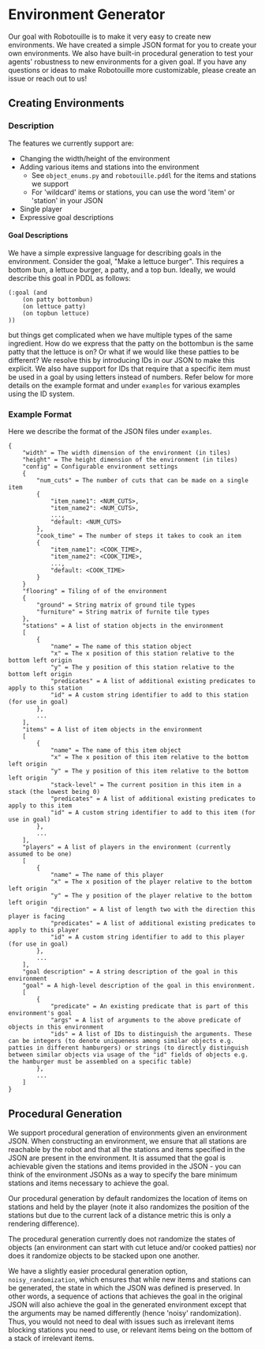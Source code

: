 # Environment Generator

Our goal with Robotouille is to make it very easy to create new environments. We have created a simple JSON format for you to create your own environments. We also have built-in procedural generation to test your agents' robustness to new environments for a given goal. If you have any questions or ideas to make Robotouille more customizable, please create an issue or reach out to us!

## Creating Environments

### Description

The features we currently support are:

- Changing the width/height of the environment
- Adding various items and stations into the environment
  - See `object_enums.py` and `robotouille.pddl` for the items and stations we support
  - For 'wildcard' items or stations, you can use the word 'item' or 'station' in your JSON
- Single player
- Expressive goal descriptions

#### Goal Descriptions

We have a simple expressive language for describing goals in the environment. Consider the goal, "Make a lettuce burger". This requires a bottom bun, a lettuce burger, a patty, and a top bun. Ideally, we would describe this goal in PDDL as follows:

```
(:goal (and
    (on patty bottombun)
    (on lettuce patty)
    (on topbun lettuce)
))
```

but things get complicated when we have multiple types of the same ingredient. How do we express that the patty on the bottombun is the same patty that the lettuce is on? Or what if we would like these patties to be different? We resolve this by introducing IDs in our JSON to make this explicit. We also have support for IDs that require that a specific item must be used in a goal by using letters instead of numbers. Refer below for more details on the example format and under `examples` for various examples using the ID system.

### Example Format

Here we describe the format of the JSON files under `examples`.

```
{
    "width" = The width dimension of the environment (in tiles)
    "height" = The height dimension of the environment (in tiles)
    "config" = Configurable environment settings
    {
        "num_cuts" = The number of cuts that can be made on a single item
        {
            "item_name1": <NUM_CUTS>,
            "item_name2": <NUM_CUTS>,
            ...,
            "default: <NUM_CUTS>
        },
        "cook_time" = The number of steps it takes to cook an item
        {
            "item_name1": <COOK_TIME>,
            "item_name2": <COOK_TIME>,
            ...,
            "default: <COOK_TIME>
        }
    }
    "flooring" = Tiling of of the environment
    {
        "ground" = String matrix of ground tile types
        "furniture" = String matrix of furnite tile types
    },
    "stations" = A list of station objects in the environment
    [
        {
            "name" = The name of this station object
            "x" = The x position of this station relative to the bottom left origin
            "y" = The y position of this station relative to the bottom left origin
            "predicates" = A list of additional existing predicates to apply to this station
            "id" = A custom string identifier to add to this station (for use in goal)
        },
        ...
    ],
    "items" = A list of item objects in the environment
    [
        {
            "name" = The name of this item object
            "x" = The x position of this item relative to the bottom left origin
            "y" = The y position of this item relative to the bottom left origin
            "stack-level" = The current position in this item in a stack (the lowest being 0)
            "predicates" = A list of additional existing predicates to apply to this item
            "id" = A custom string identifier to add to this item (for use in goal)
        },
        ...
    ],
    "players" = A list of players in the environment (currently assumed to be one)
    [
        {
            "name" = The name of this player
            "x" = The x position of the player relative to the bottom left origin
            "y" = The y position of the player relative to the bottom left origin
            "direction" = A list of length two with the direction this player is facing
            "predicates" = A list of additional existing predicates to apply to this player
            "id" = A custom string identifier to add to this player (for use in goal)
        },
        ...
    ],
    "goal description" = A string description of the goal in this environment
    "goal" = A high-level description of the goal in this environment.
    [
        {
            "predicate" = An existing predicate that is part of this environment's goal
            "args" = A list of arguments to the above predicate of objects in this environment
            "ids" = A list of IDs to distinguish the arguments. These can be integers (to denote uniqueness among similar objects e.g. patties in different hamburgers) or strings (to directly distinguish between similar objects via usage of the "id" fields of objects e.g. the hamburger must be assembled on a specific table)
        },
        ...
    ]
}
```

## Procedural Generation

We support procedural generation of environments given an environment JSON. When constructing an environment, we ensure that all stations are reachable by the robot and that all the stations and items specified in the JSON are present in the environment. It is assumed that the goal is achievable given the stations and items provided in the JSON - you can think of the environment JSONs as a way to specify the bare minimum stations and items necessary to achieve the goal.

Our procedural generation by default randomizes the location of items on stations and held by the player (note it also randomizes the position of the stations but due to the current lack of a distance metric this is only a rendering difference).

The procedural generation currently does not randomize the states of objects (an environment can start with cut letuce and/or cooked patties) nor does it randomize objects to be stacked upon one another.

We have a slightly easier procedural generation option, `noisy_randomization`, which ensures that while new items and stations can be generated, the state in which the JSON was defined is preserved. In other words, a sequence of actions that achieves the goal in the original JSON will also achieve the goal in the generated environment except that the arguments may be named differently (hence 'noisy' randomization). Thus, you would not need to deal with issues such as irrelevant items blocking stations you need to use, or relevant items being on the bottom of a stack of irrelevant items.

